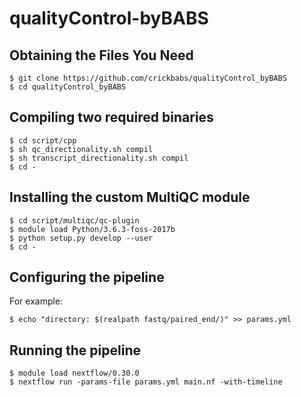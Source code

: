 # qualityControl-byBABS

## Obtaining the Files You Need

	$ git clone https://github.com/crickbabs/qualityControl_byBABS
	$ cd qualityControl_byBABS

## Compiling two required binaries
	
	$ cd script/cpp
	$ sh qc_directionality.sh compil
	$ sh transcript_directionality.sh compil
	$ cd -

## Installing the custom MultiQC module

	$ cd script/multiqc/qc-plugin
	$ module load Python/3.6.3-foss-2017b
	$ python setup.py develop --user
	$ cd -

## Configuring the pipeline

For example:

	$ echo "directory: $(realpath fastq/paired_end/)" >> params.yml

## Running the pipeline
	
	$ module load nextflow/0.30.0
	$ nextflow run -params-file params.yml main.nf -with-timeline

